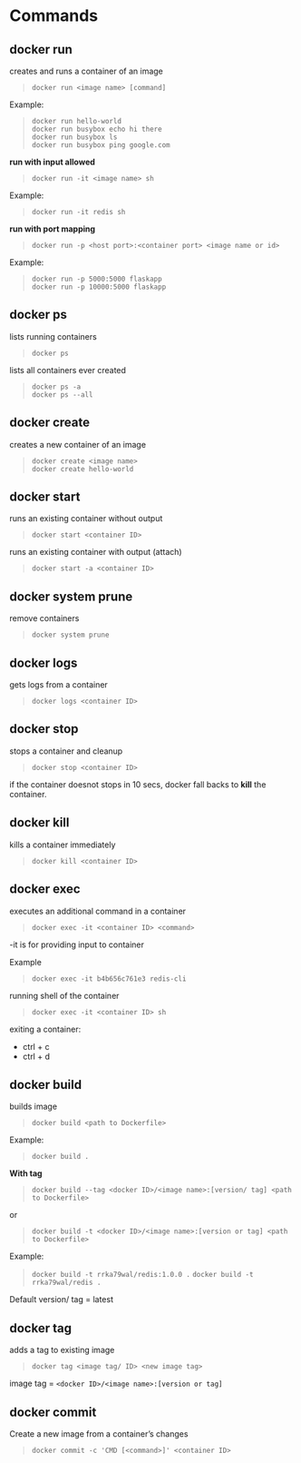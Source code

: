# **Commands**

## **docker run**
creates and runs a container of an image
> `docker run <image name> [command]`  

Example:
> `docker run hello-world`  
> `docker run busybox echo hi there`  
> `docker run busybox ls`  
> `docker run busybox ping google.com`  

**run with input allowed**
> `docker run -it <image name> sh`

Example:
> `docker run -it redis sh`

**run with port mapping**
> `docker run -p <host port>:<container port> <image name or id>`

Example:
> `docker run -p 5000:5000 flaskapp`  
> `docker run -p 10000:5000 flaskapp`  

## **docker ps**
lists running containers
> `docker ps`  

lists all containers ever created  
> `docker ps -a`  
> `docker ps --all`  

## **docker create**
creates a new container of an image
> `docker create <image name>`  
> `docker create hello-world`  


## **docker start**
runs an existing container without output
> `docker start <container ID>`  

runs an existing container with output (attach)
> `docker start -a <container ID>`  


## **docker system prune**
remove containers
> `docker system prune`

## **docker logs**
gets logs from a container
> `docker logs <container ID>`

## **docker stop**
stops a container and cleanup
> `docker stop <container ID>`

if the container doesnot stops in 10 secs, docker fall backs to **kill** the container.


## **docker kill**
kills a container immediately
> `docker kill <container ID>`

## **docker exec**
executes an additional command in a container
> `docker exec -it <container ID> <command>`

-it is for providing input to container

Example
>`docker exec -it b4b656c761e3 redis-cli`

running shell of the container
> `docker exec -it <container ID> sh`

exiting a container:
- ctrl + c
- ctrl + d

## **docker build**
builds image
> `docker build <path to Dockerfile>`

Example:  
> `docker build .`  

**With tag**
> `docker build --tag <docker ID>/<image name>:[version/ tag] <path to Dockerfile>`

or

> `docker build -t <docker ID>/<image name>:[version or tag] <path to Dockerfile>`  

Example:
> `docker build -t rrka79wal/redis:1.0.0 .`
> `docker build -t rrka79wal/redis .`

Default version/ tag = latest

## **docker tag**
adds a tag to existing image  
> `docker tag <image tag/ ID> <new image tag>`

image tag = `<docker ID>/<image name>:[version or tag]`

## **docker commit**
Create a new image from a container’s changes
> `docker commit -c 'CMD [<command>]' <container ID> `  

